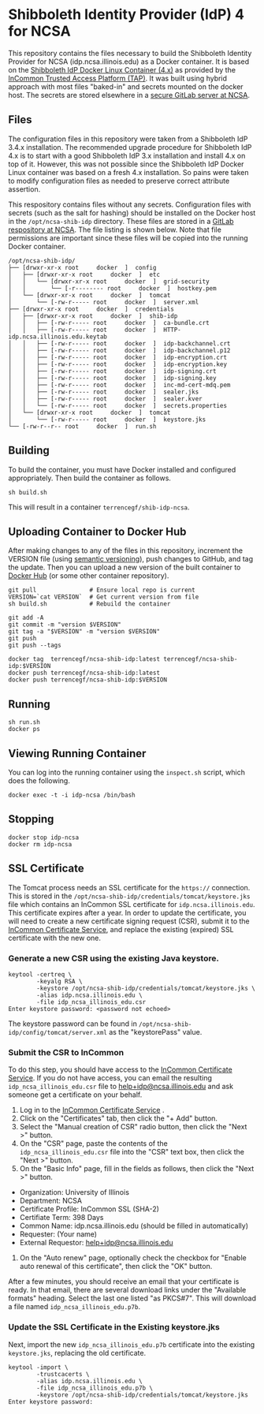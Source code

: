 # Shibboleth Identity Provider (IdP) 4 for NCSA

This repository contains the files necessary to build the Shibboleth Identity
Provider for NCSA (idp.ncsa.illinois.edu) as a Docker container. It is based on the
[Shibboleth IdP Docker Linux Container
(4.x)](https://github.internet2.edu/docker/shib-idp) as provided by the [InCommon
Trusted Access Platform (TAP)](https://spaces.at.internet2.edu/x/fQFbC). It was
built using hybrid approach with most files "baked-in" and secrets mounted on the
docker host. The secrets are stored elsewhere in a [secure GitLab server at
NCSA](https://git.security.ncsa.illinois.edu/cisr/ncsa-shib-idp).

## Files

The configuration files in this repository were taken from a Shibboleth IdP 3.4.x
installation. The recommended upgrade procedure for Shibboleth IdP 4.x is to start
with a good Shibboleth IdP 3.x installation and install 4.x on top of it. However,
this was not possible since the Shibboleth IdP Docker Linux container was based on a
fresh 4.x installation. So pains were taken to modify configuration files as needed
to preserve correct attribute assertion.

This respository contains files without any secrets. Configuration files with
secrets (such as the salt for hashing) should be installed on the Docker host in the
`/opt/ncsa-shib-idp` directory. These files are stored in a [GitLab respository at
NCSA](https://git.security.ncsa.illinois.edu/cisr/ncsa-shib-idp). The file listing
is shown below. Note that file permissions are important since these files will be
copied into the running Docker container.

```
/opt/ncsa-shib-idp/
├── [drwxr-xr-x root     docker  ]  config
│   ├── [drwxr-xr-x root     docker  ]  etc
│   │   └── [drwxr-xr-x root     docker  ]  grid-security
│   │       └── [-r-------- root     docker  ]  hostkey.pem
│   └── [drwxr-xr-x root     docker  ]  tomcat
│       └── [-rw-r----- root     docker  ]  server.xml
├── [drwxr-xr-x root     docker  ]  credentials
│   ├── [drwxr-xr-x root     docker  ]  shib-idp
│   │   ├── [-rw-r----- root     docker  ]  ca-bundle.crt
│   │   ├── [-rw-r----- root     docker  ]  HTTP-idp.ncsa.illinois.edu.keytab
│   │   ├── [-rw-r----- root     docker  ]  idp-backchannel.crt
│   │   ├── [-rw-r----- root     docker  ]  idp-backchannel.p12
│   │   ├── [-rw-r----- root     docker  ]  idp-encryption.crt
│   │   ├── [-rw-r----- root     docker  ]  idp-encryption.key
│   │   ├── [-rw-r----- root     docker  ]  idp-signing.crt
│   │   ├── [-rw-r----- root     docker  ]  idp-signing.key
│   │   ├── [-rw-r----- root     docker  ]  inc-md-cert-mdq.pem
│   │   ├── [-rw-r----- root     docker  ]  sealer.jks
│   │   ├── [-rw-r----- root     docker  ]  sealer.kver
│   │   └── [-rw-r----- root     docker  ]  secrets.properties
│   └── [drwxr-xr-x root     docker  ]  tomcat
│       └── [-rw-r----- root     docker  ]  keystore.jks
└── [-rw-r--r-- root     docker  ]  run.sh
```

## Building

To build the container, you must have Docker installed and configured appropriately.
Then build the container as follows.

```
sh build.sh
```

This will result in a container `terrencegf/shib-idp-ncsa`. 

## Uploading Container to Docker Hub

After making changes to any of the files in this repository, increment the VERSION
file (using [semantic versioning](https://semver.org/)), push changes to GitHub, and
tag the update. Then you can upload a new version of the built container to [Docker
Hub](https://hub.docker.com) (or some other container repository). 

```
git pull               # Ensure local repo is current
VERSION=`cat VERSION`  # Get current version from file
sh build.sh            # Rebuild the container

git add -A
git commit -m "version $VERSION"
git tag -a "$VERSION" -m "version $VERSION"
git push
git push --tags

docker tag  terrencegf/ncsa-shib-idp:latest terrencegf/ncsa-shib-idp:$VERSION
docker push terrencegf/ncsa-shib-idp:latest
docker push terrencegf/ncsa-shib-idp:$VERSION
```

## Running

```
sh run.sh
docker ps
```

## Viewing Running Container

You can log into the running container using the `inspect.sh` script, which does the
following.

```
docker exec -t -i idp-ncsa /bin/bash
```

## Stopping

```
docker stop idp-ncsa
docker rm idp-ncsa
```

## SSL Certificate

The Tomcat process needs an SSL certificate for the `https://` connection. This is
stored in the `/opt/ncsa-shib-idp/credentials/tomcat/keystore.jks` file which
contains an InCommon SSL certificate for `idp.ncsa.illinois.edu`. This certificate
expires after a year. In order to update the certificate, you will need to create a
new certificate signing request (CSR), submit it to the [InCommon Certificate
Service](https://cert-manager.com/customer/InCommon), and replace the existing
(expired) SSL certificate with the new one. 

### Generate a new CSR using the existing Java keystore.

```
keytool -certreq \
        -keyalg RSA \
        -keystore /opt/ncsa-shib-idp/credentials/tomcat/keystore.jks \
        -alias idp.ncsa.illinois.edu \
        -file idp_ncsa_illinois_edu.csr
Enter keystore password: <password not echoed>
```

The keystore password can be found in `/opt/ncsa-shib-idp/config/tomcat/server.xml`
as the "keystorePass" value.

### Submit the CSR to InCommon

To do this step, you should have access to the [InCommon Certificate
Service](https://cert-manager.com/customer/InCommon). If you do not have access, you
can email the resulting `idp_ncsa_illinois_edu.csr` file to
[help+idp@ncsa.illinois.edu](mailto:help+idp@ncsa.illinios.edu) and ask someone get
a certificate on your behalf. 

1. Log in to the [InCommon Certificate Service](https://cert-manager.com/customer/InCommon) .
1. Click on the "Certificates" tab, then click the "+ Add" button.
1. Select the "Manual creation of CSR" radio button, then click the "Next >" button.
1. On the "CSR" page, paste the contents of the `idp_ncsa_illinois_edu.csr` file
   into the "CSR" text box, then click the "Next >" button.
1. On the "Basic Info" page, fill in the fields as follows, then click the "Next >"
   button.
  * Organization: University of Illinois
  * Department: NCSA
  * Certificate Profile: InCommon SSL (SHA-2)
  * Certifiate Term: 398 Days
  * Common Name: idp.ncsa.illinois.edu (should be filled in automatically)
  * Requester: (Your name)
  * External Requestor: help+idp@ncsa.illinois.edu
1. On the "Auto renew" page, optionally check the checkbox for "Enable auto renewal
   of this certificate", then click the "OK" button.

After a few minutes, you should receive an email that your certificate is ready. In
that email, there are several download links under the "Available formats" heading.
Select the last one listed "as PKCS#7". This will download a file named
`idp_ncsa_illinois_edu.p7b`. 

### Update the SSL Certificate in the Existing keystore.jks

Next, import the new `idp_ncsa_illinois_edu.p7b` certificate into the existing
`keystore.jks`, replacing the old certificate.

```
keytool -import \
        -trustcacerts \
        -alias idp.ncsa.illinois.edu \
        -file idp_ncsa_illinois_edu.p7b \
        -keystore /opt/ncsa-shib-idp/credentials/tomcat/keystore.jks
Enter keystore password:
```


